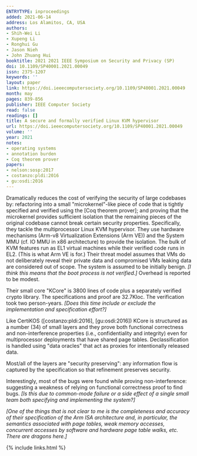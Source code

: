 ```yaml
---
ENTRYTYPE: inproceedings
added: 2021-06-14
address: Los Alamitos, CA, USA
authors:
- Shih-Wei Li
- Xupeng Li
- Ronghui Gu
- Jason Nieh
- John Zhuang Hui
booktitle: 2021 2021 IEEE Symposium on Security and Privacy (SP)
doi: 10.1109/SP40001.2021.00049
issn: 2375-1207
keywords: ''
layout: paper
link: https://doi.ieeecomputersociety.org/10.1109/SP40001.2021.00049
month: may
pages: 839-856
publisher: IEEE Computer Society
read: false
readings: []
title: A secure and formally verified Linux KVM hypervisor
url: https://doi.ieeecomputersociety.org/10.1109/SP40001.2021.00049
volume: ''
year: 2021
notes:
- operating systems
- annotation burden
- Coq theorem prover
papers:
- nelson:sosp:2017
- costanzo:pldi:2016
- gu:osdi:2016
---
```


Dramatically reduces the cost of verifying the security of large codebases by:
refactoring into a small "microkernel"-like piece of code that is tightly specified and verified
using the [Coq theorem prover];
and
proving that the microkernel provides sufficient isolation that
the remaining pieces of the original codebase cannot break certain security properties.
Specifically, they tackle the multiprocessor Linux KVM hypervisor.
They use hardware mechanisms (Arm-v8 Virtualization Extensions (Arm VE)) and the System MMU (cf. IO MMU in x86 architecture)
to provide the isolation.
The bulk of KVM features run as EL1 virtual machines while their verified code runs in EL2.
(This is what Arm VE is for.)
Their threat model assumes that VMs do not deliberately reveal their private data and compromised VMs leaking
data are considered out of scope.
The system is assumed to be initially benign. *[I think this means that the boot process is not verified.]*
Overhead is reported to be modest.


Their small core "KCore" is 3800 lines of code plus a separately verified crypto library.
The specifications and proof are 32.7Kloc.
The verification took two person-years. *[Does this time include or exclude the implementation and specification effort?]*

Like CertiKOS ([costanzo:pldi:2016], [gu:osdi:2016]) KCore is structured as a number (34) of small layers
and they prove both functional correctness and non-interference properties (i.e., confidentiality and integrity)
even for multiprocessor deployments that have shared page tables.
Declassification is handled using "data oracles" that act as proxies for intentionally released data.

Most/all of the layers are "security preserving": any information flow is captured by the specification
so that refinement preserves security.

Interestingly, most of the bugs were found while proving non-interference: suggesting a weakness of
relying on functional correctness proof to find bugs. *[Is this due to common-mode failure or
a side effect of a single small team both specifying and implementing the system?]*





*[One of the things that is not clear to me is the completeness and accuracy of their specification
of the Arm ISA architecture and, in particular, the semantics associated with page tables,
weak memory accesses, concurrent accesses by software and hardware page table walks, etc.
There are dragons here.]*







{% include links.html %}
